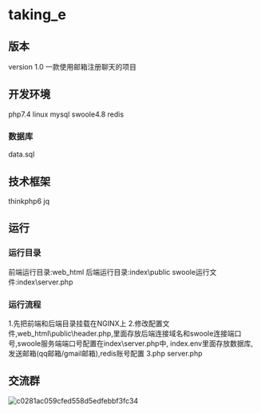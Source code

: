 # taking_e
## 版本
version 1.0
一款使用邮箱注册聊天的项目
## 开发环境
php7.4 linux mysql swoole4.8 redis
### 数据库
data.sql
## 技术框架
thinkphp6 jq
## 运行
### 运行目录
前端运行目录:web_html
后端运行目录:index\public
swoole运行文件:index\server.php
### 运行流程
1.先把前端和后端目录挂载在NGINX上
2.修改配置文件,web_html\public\header.php,里面存放后端连接域名和swoole连接端口号,swoole服务端端口号配置在index\server.php中,
index\.env里面存放数据库,发送邮箱(qq邮箱/gmail邮箱),redis账号配置
3.php server.php
## 交流群
![c0281ac059cfed558d5edfebbf3fc34](https://user-images.githubusercontent.com/37102067/205300941-216b5ac3-cea3-489d-a631-d9c345df7341.jpg)
